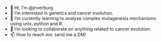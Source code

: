 - 👋 Hi, I’m @jnverburg
- 👀 I’m interested in genetics and cancer evolution.
- 🌱 I’m currently learning to analyse complex mutagenesis mechanisms using unix, python and R.
- 💞️ I’m looking to collaborate on anything related to cancer evolution.
- 📫 How to reach me: send me a DM!

<!---
jnverburg/jnverburg is a ✨ special ✨ repository because its `README.md` (this file) appears on your GitHub profile.
You can click the Preview link to take a look at your changes.
--->
